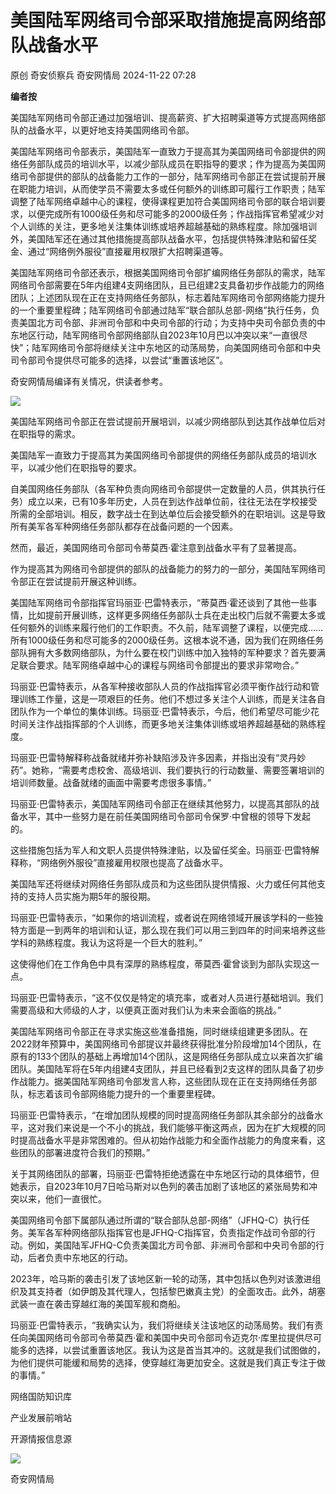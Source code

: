 #  美国陆军网络司令部采取措施提高网络部队战备水平   
原创 奇安侦察兵  奇安网情局   2024-11-22 07:28  
  
**编者按**  
  
  
美国陆军网络司令部正通过加强培训、提高薪资、扩大招聘渠道等方式提高网络部队的战备水平，以更好地支持美国网络司令部。  
  
  
美国陆军网络司令部表示，美国陆军一直致力于提高其为美国网络司令部提供的网络任务部队成员的培训水平，以减少部队成员在职指导的要求；作为提高为美国网络司令部提供的部队的战备能力工作的一部分，陆军网络司令部正在尝试提前开展在职能力培训，从而使学员不需要太多或任何额外的训练即可履行工作职责；陆军调整了陆军网络卓越中心的课程，使得课程更加符合美国网络司令部的联合培训要求，以便完成所有1000级任务和尽可能多的2000级任务；作战指挥官希望减少对个人训练的关注，更多地关注集体训练或培养超越基础的熟练程度。除加强培训外，美国陆军还在通过其他措施提高部队战备水平，包括提供特殊津贴和留任奖金、通过“网络例外服役”直接雇用权限扩大招聘渠道等。  
  
  
美国陆军网络司令部还表示，根据美国网络司令部扩编网络任务部队的需求，陆军网络司令部需要在5年内组建4支网络团队，且已组建2支具备初步作战能力的网络团队；上述团队现在正在支持网络任务部队，标志着陆军网络司令部网络能力提升的一个重要里程碑；陆军网络司令部通过陆军“联合部队总部-网络”执行任务，负责美国北方司令部、非洲司令部和中央司令部的行动；为支持中央司令部负责的中东地区行动，陆军网络司令部网络部队自2023年10月巴以冲突以来“一直很尽快”；陆军网络司令部将继续关注中东地区的动荡局势，向美国网络司令部和中央司令部司令提供尽可能多的选择，以尝试“重置该地区”。  
  
  
奇安网情局编译有关情况，供读者参考。  
  
  
![](https://mmbiz.qpic.cn/sz_mmbiz_png/1o7XLd0wUenQp6fBDYOVDZI29ibk6en6ibkxCk6JibBTc5yFf26S3QTZp5Ac45Y23teW706hric4LHCa8uicL5Ria1Iw/640?wx_fmt=png&from=appmsg "")  
  
  
美国陆军网络司令部正在尝试提前开展培训，以减少网络部队到达其作战单位后对在职指导的需求。  
  
  
美国陆军一直致力于提高其为美国网络司令部提供的网络任务部队成员的培训水平，以减少他们在职指导的要求。  
  
  
自美国网络任务部队（各军种负责向网络司令部提供一定数量的人员，供其执行任务）成立以来，已有10多年历史，人员在到达作战单位前，往往无法在学校接受所需的全部培训。相反，数字战士在到达单位后会接受额外的在职培训。这是导致所有美军各军种网络任务部队都存在战备问题的一个因素。  
  
  
然而，最近，美国网络司令部司令蒂莫西·霍注意到战备水平有了显著提高。  
  
  
作为提高其为网络司令部提供的部队的战备能力的努力的一部分，美国陆军网络司令部正在尝试提前开展这种训练。  
  
  
美国陆军网络司令部指挥官玛丽亚·巴雷特表示，“蒂莫西·霍还谈到了其他一些事情，比如提前开展训练，这样更多网络任务部队士兵在走出校门后就不需要太多或任何额外的训练来履行他们的工作职责。不久前，陆军调整了课程，以便完成……所有1000级任务和尽可能多的2000级任务。这根本说不通，因为我们在网络任务部队拥有大多数网络部队，为什么要在校门训练中加入独特的军种要求？首先要满足联合要求。陆军网络卓越中心的课程与网络司令部提出的要求非常吻合。”  
  
  
玛丽亚·巴雷特表示，从各军种接收部队人员的作战指挥官必须平衡作战行动和管理训练工作量，这是一项艰巨的任务。他们不想过多关注个人训练，而是关注各自团队作为一个单位的集体训练。玛丽亚·巴雷特表示，今后，他们希望尽可能少花时间关注作战指挥部的个人训练，而更多地关注集体训练或培养超越基础的熟练程度。  
  
  
玛丽亚·巴雷特解释称战备就绪并弥补缺陷涉及许多因素，并指出没有“灵丹妙药”。她称，“需要考虑校舍、高级培训、我们要执行的行动数量、需要签署培训的培训师数量。战备就绪的画面中需要考虑很多事情。”  
  
  
玛丽亚·巴雷特表示，美国陆军网络司令部正在继续其他努力，以提高其部队的战备水平，其中一些努力是在前任美国网络司令部司令保罗·中曾根的领导下发起的。  
  
  
这些措施包括为军人和文职人员提供特殊津贴，以及留任奖金。玛丽亚·巴雷特解释称，“网络例外服役”直接雇用权限也提高了战备水平。  
  
  
美国陆军还将继续对网络任务部队成员和为这些团队提供情报、火力或任何其他支持的支持人员实施为期5年的服役期。  
  
  
玛丽亚·巴雷特表示，“如果你的培训流程，或者说在网络领域开展该学科的一些独特方面是一到两年的培训和认证，那么现在我们可以用三到四年的时间来培养这些学科的熟练程度。我认为这将是一个巨大的胜利。”  
  
  
这使得他们在工作角色中具有深厚的熟练程度，蒂莫西·霍曾谈到为部队实现这一点。  
  
  
玛丽亚·巴雷特表示，“这不仅仅是特定的填充率，或者对人员进行基础培训。我们需要高级和大师级的人才，以便真正面对我们认为未来会面临的挑战。”  
  
  
美国陆军网络司令部正在寻求实施这些准备措施，同时继续组建更多团队。在2022财年预算中，美国网络司令部提议并最终获得批准分阶段增加14个团队，在原有的133个团队的基础上再增加14个团队，这是网络任务部队成立以来首次扩编团队。美国陆军将在5年内组建4支团队，并且已经看到2支这样的团队具备了初步作战能力。据美国陆军网络司令部发言人称，这些团队现在正在支持网络任务部队，标志着该司令部网络能力提升的一个重要里程碑。  
  
  
玛丽亚·巴雷特表示，“在增加团队规模的同时提高网络任务部队其余部分的战备水平，这对我们来说是一个不小的挑战，我们能够平衡这两点，因为在扩大规模的同时提高战备水平是非常困难的。但从初始作战能力和全面作战能力的角度来看，这些团队的部署进度符合我们的预期。”  
  
  
关于其网络团队的部署，玛丽亚·巴雷特拒绝透露在中东地区行动的具体细节，但她表示，自2023年10月7日哈马斯对以色列的袭击加剧了该地区的紧张局势和冲突以来，他们一直很忙。  
  
  
美国网络司令部下属部队通过所谓的“联合部队总部-网络”（JFHQ-C）执行任务。美军各军种网络部队指挥官也是JFHQ-C指挥官，负责指定作战司令部的行动。例如，美国陆军JFHQ-C负责美国北方司令部、非洲司令部和中央司令部的行动，后者负责中东地区的行动。  
  
  
2023年，哈马斯的袭击引发了该地区新一轮的动荡，其中包括以色列对该激进组织及其支持者（如伊朗及其代理人，包括黎巴嫩真主党）的全面攻击。此外，胡塞武装一直在袭击穿越红海的美国军舰和商船。  
  
  
玛丽亚·巴雷特表示，“我确实认为，我们将继续关注该地区的动荡局势。我们有责任向美国网络司令部司令蒂莫西·霍和美国中央司令部司令迈克尔·库里拉提供尽可能多的选择，以尝试重置该地区。我认为这是首当其冲的。这就是我们试图做的，为他们提供可能缓和局势的选择，使穿越红海更加安全。这就是我们真正专注于做的事情。”  
  
  
网络国防知识库  
  
产业发展前哨站  
  
开源情报信息源  
  
  
![](https://mmbiz.qpic.cn/sz_mmbiz_jpg/1o7XLd0wUenQp6fBDYOVDZI29ibk6en6ibnYWc92nWzk6QpIgVAZpCnbInslaR1SDqgFdrricNI3jvIVteQ0sqRZw/640?wx_fmt=jpeg&from=appmsg "")  
  
  
奇安网情局  
  
